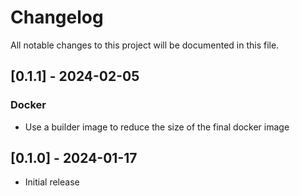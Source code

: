 # Changelog

All notable changes to this project will be documented in this file.

## [0.1.1] - 2024-02-05

### Docker
- Use a builder image to reduce the size of the final docker image

## [0.1.0] - 2024-01-17

- Initial release
